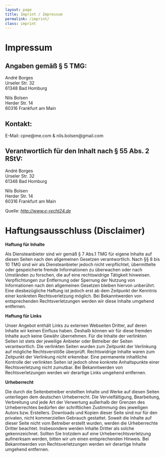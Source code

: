 ```yaml
---
layout: page
title: Imprint / Impressum
permalink: /imprint/
class: imprint
---
```


<h1>Impressum</h1>
<h2>Angaben gemäß § 5 TMG:</h2>
<p>André Borges<br />
Urseler Str. 32<br />
61348 Bad Homburg
</p>
<p>Nils Bolsen<br />
Herder Str. 14<br />
60316 Frankfurt am Main
</p>
<h2>Kontakt:</h2>
<p>E-Mail: &#99;&#112;&#110;&#101;&#64;&#109;&#101;&#46;&#99;&#111;&#109; & &#110;&#105;&#108;&#115;&#46;&#98;&#111;&#108;&#115;&#101;&#110;&#64;&#103;&#109;&#97;&#105;&#108;&#46;&#99;&#111;&#109;
</p>
<h2>Verantwortlich für den Inhalt nach § 55 Abs. 2 RStV:</h2>
<p>André Borges<br />
Urseler Str. 32<br />
61348 Bad Homburg
</p>
<p>Nils Bolsen<br />
Herder Str. 14<br />
60316 Frankfurt am Main
</p>
<p>Quelle: <em><a href="http://www.e-recht24.de/impressum-generator.html">http://www.e-recht24.de</a></em></p>



<h1>Haftungsausschluss (Disclaimer)</h1>
<p><strong>Haftung für Inhalte</strong></p> <p>Als Diensteanbieter sind wir gemäß § 7 Abs.1 TMG für eigene Inhalte auf diesen Seiten nach den allgemeinen Gesetzen verantwortlich. Nach §§ 8 bis 10 TMG sind wir als Diensteanbieter jedoch nicht verpflichtet, übermittelte oder gespeicherte fremde Informationen zu überwachen oder nach Umständen zu forschen, die auf eine rechtswidrige Tätigkeit hinweisen. Verpflichtungen zur Entfernung oder Sperrung der Nutzung von Informationen nach den allgemeinen Gesetzen bleiben hiervon unberührt. Eine diesbezügliche Haftung ist jedoch erst ab dem Zeitpunkt der Kenntnis einer konkreten Rechtsverletzung möglich. Bei Bekanntwerden von entsprechenden Rechtsverletzungen werden wir diese Inhalte umgehend entfernen.</p> <p><strong>Haftung für Links</strong></p> <p>Unser Angebot enthält Links zu externen Webseiten Dritter, auf deren Inhalte wir keinen Einfluss haben. Deshalb können wir für diese fremden Inhalte auch keine Gewähr übernehmen. Für die Inhalte der verlinkten Seiten ist stets der jeweilige Anbieter oder Betreiber der Seiten verantwortlich. Die verlinkten Seiten wurden zum Zeitpunkt der Verlinkung auf mögliche Rechtsverstöße überprüft. Rechtswidrige Inhalte waren zum Zeitpunkt der Verlinkung nicht erkennbar. Eine permanente inhaltliche Kontrolle der verlinkten Seiten ist jedoch ohne konkrete Anhaltspunkte einer Rechtsverletzung nicht zumutbar. Bei Bekanntwerden von Rechtsverletzungen werden wir derartige Links umgehend entfernen.</p> <p><strong>Urheberrecht</strong></p> <p>Die durch die Seitenbetreiber erstellten Inhalte und Werke auf diesen Seiten unterliegen dem deutschen Urheberrecht. Die Vervielfältigung, Bearbeitung, Verbreitung und jede Art der Verwertung außerhalb der Grenzen des Urheberrechtes bedürfen der schriftlichen Zustimmung des jeweiligen Autors bzw. Erstellers. Downloads und Kopien dieser Seite sind nur für den privaten, nicht kommerziellen Gebrauch gestattet. Soweit die Inhalte auf dieser Seite nicht vom Betreiber erstellt wurden, werden die Urheberrechte Dritter beachtet. Insbesondere werden Inhalte Dritter als solche gekennzeichnet. Sollten Sie trotzdem auf eine Urheberrechtsverletzung aufmerksam werden, bitten wir um einen entsprechenden Hinweis. Bei Bekanntwerden von Rechtsverletzungen werden wir derartige Inhalte umgehend entfernen.</p><p> </p>
